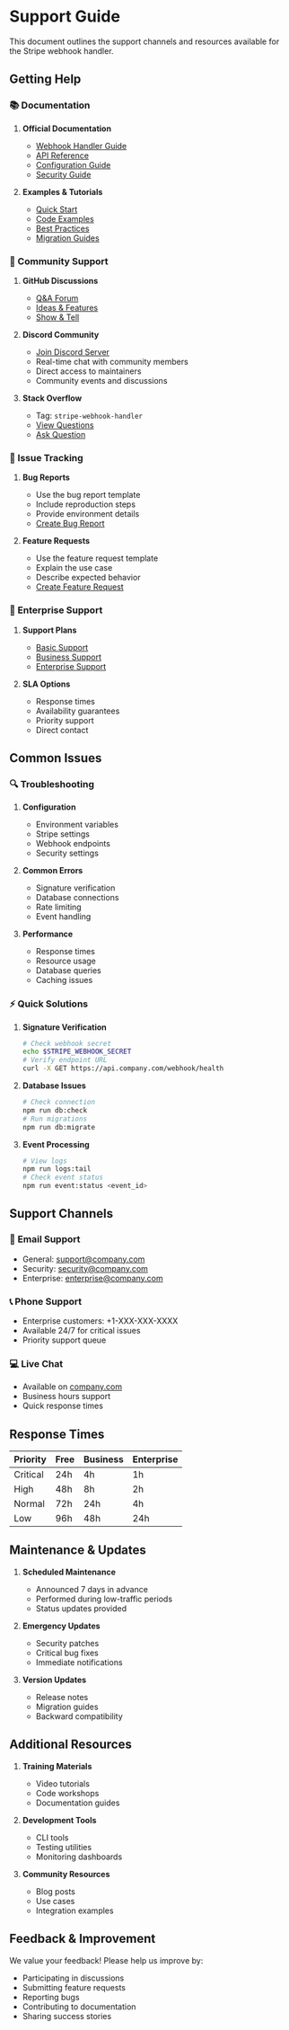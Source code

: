 # Support Guide

This document outlines the support channels and resources available for the Stripe webhook handler.

## Getting Help

### 📚 Documentation

1. **Official Documentation**
   - [Webhook Handler Guide](https://docs.company.com/webhook)
   - [API Reference](https://docs.company.com/webhook/api)
   - [Configuration Guide](https://docs.company.com/webhook/config)
   - [Security Guide](https://docs.company.com/webhook/security)

2. **Examples & Tutorials**
   - [Quick Start](https://docs.company.com/webhook/quickstart)
   - [Code Examples](https://docs.company.com/webhook/examples)
   - [Best Practices](https://docs.company.com/webhook/best-practices)
   - [Migration Guides](https://docs.company.com/webhook/migrations)

### 💬 Community Support

1. **GitHub Discussions**
   - [Q&A Forum](https://github.com/company/webhook/discussions/categories/q-a)
   - [Ideas & Features](https://github.com/company/webhook/discussions/categories/ideas)
   - [Show & Tell](https://github.com/company/webhook/discussions/categories/show-and-tell)

2. **Discord Community**
   - [Join Discord Server](https://discord.gg/webhookhandler)
   - Real-time chat with community members
   - Direct access to maintainers
   - Community events and discussions

3. **Stack Overflow**
   - Tag: `stripe-webhook-handler`
   - [View Questions](https://stackoverflow.com/questions/tagged/stripe-webhook-handler)
   - [Ask Question](https://stackoverflow.com/questions/ask?tags=stripe-webhook-handler)

### 🎫 Issue Tracking

1. **Bug Reports**
   - Use the bug report template
   - Include reproduction steps
   - Provide environment details
   - [Create Bug Report](https://github.com/company/webhook/issues/new?template=bug.yml)

2. **Feature Requests**
   - Use the feature request template
   - Explain the use case
   - Describe expected behavior
   - [Create Feature Request](https://github.com/company/webhook/issues/new?template=feature.yml)

### 💼 Enterprise Support

1. **Support Plans**
   - [Basic Support](https://company.com/support/basic)
   - [Business Support](https://company.com/support/business)
   - [Enterprise Support](https://company.com/support/enterprise)

2. **SLA Options**
   - Response times
   - Availability guarantees
   - Priority support
   - Direct contact

## Common Issues

### 🔍 Troubleshooting

1. **Configuration**
   - Environment variables
   - Stripe settings
   - Webhook endpoints
   - Security settings

2. **Common Errors**
   - Signature verification
   - Database connections
   - Rate limiting
   - Event handling

3. **Performance**
   - Response times
   - Resource usage
   - Database queries
   - Caching issues

### ⚡ Quick Solutions

1. **Signature Verification**
   ```bash
   # Check webhook secret
   echo $STRIPE_WEBHOOK_SECRET
   # Verify endpoint URL
   curl -X GET https://api.company.com/webhook/health
   ```

2. **Database Issues**
   ```bash
   # Check connection
   npm run db:check
   # Run migrations
   npm run db:migrate
   ```

3. **Event Processing**
   ```bash
   # View logs
   npm run logs:tail
   # Check event status
   npm run event:status <event_id>
   ```

## Support Channels

### 📧 Email Support

- General: [support@company.com](mailto:support@company.com)
- Security: [security@company.com](mailto:security@company.com)
- Enterprise: [enterprise@company.com](mailto:enterprise@company.com)

### 📞 Phone Support

- Enterprise customers: +1-XXX-XXX-XXXX
- Available 24/7 for critical issues
- Priority support queue

### 💻 Live Chat

- Available on [company.com](https://company.com)
- Business hours support
- Quick response times

## Response Times

| Priority | Free | Business | Enterprise |
|----------|------|-----------|------------|
| Critical | 24h  | 4h        | 1h         |
| High     | 48h  | 8h        | 2h         |
| Normal   | 72h  | 24h       | 4h         |
| Low      | 96h  | 48h       | 24h        |

## Maintenance & Updates

1. **Scheduled Maintenance**
   - Announced 7 days in advance
   - Performed during low-traffic periods
   - Status updates provided

2. **Emergency Updates**
   - Security patches
   - Critical bug fixes
   - Immediate notifications

3. **Version Updates**
   - Release notes
   - Migration guides
   - Backward compatibility

## Additional Resources

1. **Training Materials**
   - Video tutorials
   - Code workshops
   - Documentation guides

2. **Development Tools**
   - CLI tools
   - Testing utilities
   - Monitoring dashboards

3. **Community Resources**
   - Blog posts
   - Use cases
   - Integration examples

## Feedback & Improvement

We value your feedback! Please help us improve by:
- Participating in discussions
- Submitting feature requests
- Reporting bugs
- Contributing to documentation
- Sharing success stories
